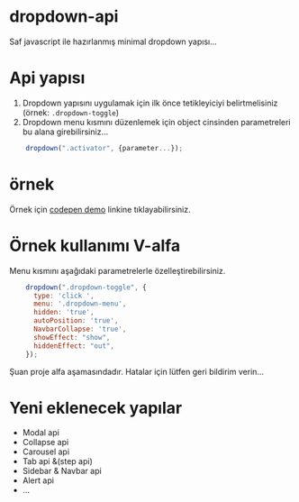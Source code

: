 # dropdown-api
Saf javascript ile hazırlanmış minimal dropdown yapısı...

# Api yapısı
1. Dropdown yapısını uygulamak için ilk önce tetikleyiciyi belirtmelisiniz (örnek: `.dropdown-toggle`)
2. Dropdown menu kısmını düzenlemek için object cinsinden parametreleri bu alana girebilirsiniz...

```js
    dropdown(".activator", {parameter...});
```
# örnek
Örnek için [codepen demo](https://codepen.io/by-Meftunca/pen/aVKByg) linkine tıklayabilirsiniz.

# Örnek kullanımı V-alfa
Menu kısmını aşağıdaki parametrelerle özelleştirebilirsiniz.

```js
    dropdown(".dropdown-toggle", {
      type: 'click ',
      menu: '.dropdown-menu',
      hidden: 'true',
      autoPosition: 'true',
      NavbarCollapse: 'true',
      showEffect: "show",
      hiddenEffect: "out",
    });
```
Şuan proje alfa aşamasındadır. Hatalar için lütfen geri bildirim verin...

# Yeni eklenecek yapılar

- Modal api
- Collapse api
- Carousel api
- Tab api &(step api)
- Sidebar & Navbar api
- Alert api
- ...

